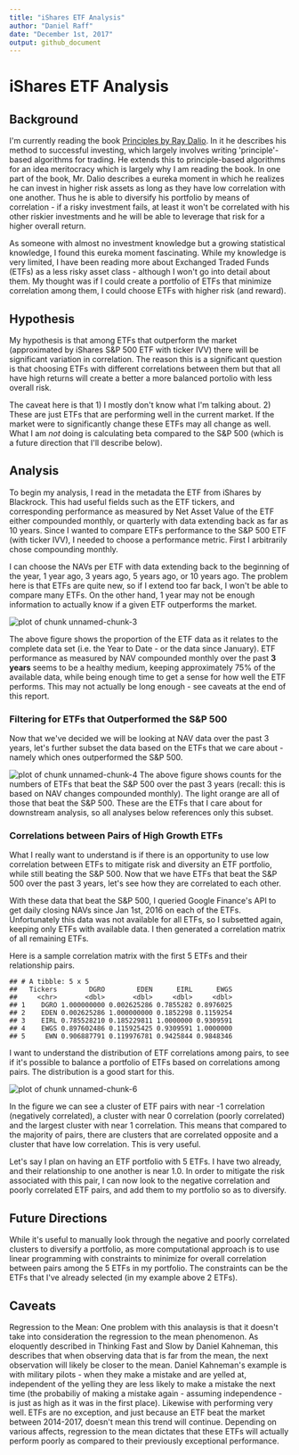 ```yaml
---
title: "iShares ETF Analysis"
author: "Daniel Raff"
date: "December 1st, 2017"
output: github_document
---
```








# iShares ETF Analysis  

## Background
I'm currently reading the book [Principles by Ray Dalio](https://www.principles.com/). In it he describes his method to successful investing, which largely involves writing 'principle'-based algorithms for trading. He extends this to principle-based algorithms for an idea meritocracy which is largely why I am reading the book. In one part of the book, Mr. Dalio describes a eureka moment in which he realizes he can invest in higher risk assets as long as they have low correlation with one another. Thus he is able to diversify his portfolio by means of correlation - if a risky investment fails, at least it won't be correlated with his other riskier investments and he will be able to leverage that risk for a higher overall return. 

As someone with almost no investment knowledge but a growing statistical knowledge, I found this eureka moment fascinating. While my knowledge is very limited, I have been reading more about Exchanged Traded Funds (ETFs) as a less risky asset class - although I won't go into detail about them. My thought was if I could create a portfolio of ETFs that minimize correlation among them, I could choose ETFs with higher risk (and reward).  

## Hypothesis

My hypothesis is that among ETFs that outperform the market (approximated by iShares S&P 500 ETF with ticker IVV) there will be significant variation in correlation. The reason this is a significant question is that choosing ETFs with different correlations between them but that all have high returns will create a better a more balanced portolio with less overall risk. 

The caveat here is that 1) I mostly don't know what I'm talking about. 2) These are just ETFs that are performing well in the current market. If the market were to significantly change these ETFs may all change as well. What I am *not* doing is calculating beta compared to the S&P 500 (which is a future direction that I'll describe below). 


## Analysis

To begin my analysis, I read in the metadata the ETF from iShares by Blackrock. This had useful fields such as the ETF tickers, and corresponding performance as measured by Net Asset Value of the ETF either compounded monthly, or quarterly with data extending back as far as 10 years. Since I wanted to compare ETFs performance to the S&P 500 ETF (with ticker IVV), I needed to choose a performance metric. First I arbitrarily chose compounding monthly. 

I can choose the NAVs per ETF with data extending back to the beginning of the year, 1 year ago, 3 years ago, 5 years ago, or 10 years ago. The problem here is that ETFs are quite new, so if I extend too far back, I won't be able to compare many ETFs. On the other hand, 1 year may not be enough information to actually know if a given ETF outperforms the market.

![plot of chunk unnamed-chunk-3](../results/ishares_nav_3_year.png)

The above figure shows the proportion of the ETF data as it relates to the complete data set (i.e. the Year to Date - or the data since January). ETF performance as measured by NAV compounded monthly over the past **3 years** seems to be a healthy medium, keeping approximately 75% of the available data, while being enough time to get a sense for how well the ETF performs. This may not actually be long enough - see caveats at the end of this report.    

### Filtering for ETFs that Outperformed the S&P 500 

Now that we've decided we will be looking at NAV data over the past 3 years, let's further subset the data based on the ETFs that we care about - namely which ones outperformed the S&P 500. 


![plot of chunk unnamed-chunk-4](../results/ishares_hist_etfs.png)
The above figure shows counts for the numbers of ETFs that beat the S&P 500 over the past 3 years (recall: this is based on NAV changes compounded monthly). The light orange are all of those that beat the S&P 500. These are the ETFs that I care about for downstream analysis, so all analyses below references only this subset.  


### Correlations between Pairs of High Growth ETFs

What I really want to understand is if there is an opportunity to use low correlation between ETFs to mitigate risk and diversity an ETF portfolio, while still beating the S&P 500. Now that we have ETFs that beat the S&P 500 over the past 3 years, let's see how they are correlated to each other. 

With these data that beat the S&P 500, I queried Google Finance's API to get daily closing NAVs since Jan 1st, 2016 on each of the ETFs. Unfortunately this data was not available for all ETFs, so I subsetted again, keeping only ETFs with available data. I then generated a correlation matrix of all remaining ETFs.


Here is a sample correlation matrix with the first 5 ETFs and their relationship pairs.  

```
## # A tibble: 5 x 5
##   Tickers        DGRO        EDEN      EIRL      EWGS
##     <chr>       <dbl>       <dbl>     <dbl>     <dbl>
## 1    DGRO 1.000000000 0.002625286 0.7855282 0.8976025
## 2    EDEN 0.002625286 1.000000000 0.1852298 0.1159254
## 3    EIRL 0.785528210 0.185229811 1.0000000 0.9309591
## 4    EWGS 0.897602486 0.115925425 0.9309591 1.0000000
## 5     EWN 0.906887791 0.119976781 0.9425844 0.9848346
```

I want to understand the distribution of ETF correlations among pairs, to see if it's possible to balance a portfolio of ETFs based on correlations among pairs. The distribution is a good start for this. 

![plot of chunk unnamed-chunk-6](../results/ishares_corr_hist.png)

In the figure we can see a cluster of ETF pairs with near -1 correlation (negatively correlated), a cluster with near 0 correlation (poorly correlated) and the largest cluster with near 1 correlation. This means that compared to the majority of pairs, there are clusters that are correlated opposite and a cluster that have low correlation. This is very useful.

Let's say I plan on having an ETF portfolio with 5 ETFs. I have two already, and their relationship to one another is near 1.0. In order to mitigate the risk associated with this pair, I can now look to the negative correlation and poorly correlated ETF pairs, and add them to my portfolio so as to diversify. 

## Future Directions

While it's useful to manually look through the negative and poorly correlated clusters to diversify a portfolio, as more computational approach is to use linear programming with constraints to minimize for overall correlation between pairs among the 5 ETFs in my portfolio. The constraints can be the ETFs that I've already selected (in my example above 2 ETFs). 


## Caveats

Regression to the Mean: One problem with this analaysis is that it doesn't take into consideration the regression to the mean phenomenon. As eloquently described in Thinking Fast and Slow by Daniel Kahneman, this describes that when observing data that is far from the mean, the next observation will likely be closer to the mean. Daniel Kahneman's example is with military pilots - when they make a mistake and are yelled at, independent of the yelling they are less likely to make a mistake the next time (the probabiliy of making a mistake again - assuming independence - is just as high as it was in the first place). Likewise with performing very well. ETFs are no exception, and just because an ETF beat the market between 2014-2017, doesn't mean this trend will continue. Depending on various affects, regression to the mean dictates that these ETFs will actually perform poorly as compared to their previously exceptional performance.  


